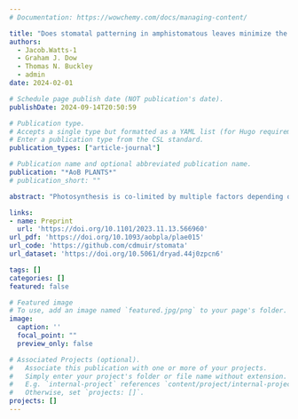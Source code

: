 ```yaml
---
# Documentation: https://wowchemy.com/docs/managing-content/

title: "Does stomatal patterning in amphistomatous leaves minimize the CO2 diffusion path length within leaves?"
authors: 
  - Jacob.Watts-1
  - Graham J. Dow
  - Thomas N. Buckley
  - admin
date: 2024-02-01

# Schedule page publish date (NOT publication's date).
publishDate: 2024-09-14T20:50:59

# Publication type.
# Accepts a single type but formatted as a YAML list (for Hugo requirements).
# Enter a publication type from the CSL standard.
publication_types: ["article-journal"]

# Publication name and optional abbreviated publication name.
publication: "*AoB PLANTS*"
# publication_short: ""

abstract: "Photosynthesis is co-limited by multiple factors depending on the plant and its environment. These include biochemical rate limitations, internal and external water potentials, temperature, irradiance and carbon dioxide (CO2). Amphistomatous leaves have stomata on both abaxial and adaxial leaf surfaces. This feature is considered an adaptation to alleviate CO2 diffusion limitations in productive environments as the diffusion path length from stomate to chloroplast is effectively halved in amphistomatous leaves. Plants may also reduce CO2 limitations through other aspects of optimal stomatal anatomy: stomatal density, distribution, patterning and size. Some studies have demonstrated that stomata are overdispersed compared to a random distribution on a single leaf surface; however, despite their prevalence in nature and near ubiquity among crop species, much less is known about stomatal anatomy in amphistomatous leaves, especially the coordination between leaf surfaces. Here, we use novel spatial statistics based on simulations and photosynthesis modelling to test hypotheses about how amphistomatous plants may optimize CO2 diffusion in the model angiosperm Arabidopsis thaliana grown in different light environments. We find that (i) stomata are overdispersed, but not ideally dispersed, on both leaf surfaces across all light treatments; (ii) the patterning of stomata on abaxial and adaxial leaf surfaces is independent and (iii) the theoretical improvements to photosynthesis from abaxial–adaxial stomatal coordination are miniscule (≪1%) across the range of feasible parameter space. However, we also find that (iv) stomatal size is correlated with the mesophyll volume that it supplies with CO2, suggesting that plants may optimize CO2 diffusion limitations through alternative pathways other than ideal, uniform stomatal spacing. We discuss the developmental, physical and evolutionary constraints that may prohibit plants from reaching this theoretical adaptive peak of uniform stomatal spacing and inter-surface stomatal coordination. These findings contribute to our understanding of variation in the anatomy of amphistomatous leaves."

links:
- name: Preprint
  url: 'https://doi.org/10.1101/2023.11.13.566960'
url_pdf: 'https://doi.org/10.1093/aobpla/plae015'
url_code: 'https://github.com/cdmuir/stomata'
url_dataset: 'https://doi.org/10.5061/dryad.44j0zpcn6'

tags: []
categories: []
featured: false

# Featured image
# To use, add an image named `featured.jpg/png` to your page's folder. 
image:
  caption: ''
  focal_point: ""
  preview_only: false

# Associated Projects (optional).
#   Associate this publication with one or more of your projects.
#   Simply enter your project's folder or file name without extension.
#   E.g. `internal-project` references `content/project/internal-project/index.md`.
#   Otherwise, set `projects: []`.
projects: []
---
```

